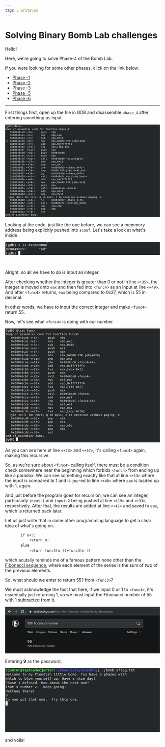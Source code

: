 ```yaml
---
tags : writeups
---
```



# Solving Binary Bomb Lab challenges

Hello!

Here, we're going to solve Phase-4 of the Bomb Lab.

If you were looking for some other phases, click on the link below.
  * [Phase -1](https://officialcjunior.github.io/Binary-Bomb-Lab-Phase-1/)
  * [Phase -2](https://officialcjunior.github.io/Binary-Bomb-Lab-Phase-2/)
  * [Phase -3](https://officialcjunior.github.io/Binary-Bomb-Lab-Phase-3/)
  * [Phase -5](https://officialcjunior.github.io/Binary-Bomb-Lab-Phase-5/)
  * [Phase -6](https://officialcjunior.github.io/Binary-Bomb-Lab-Phase-6/)

_________________


First things first, open up the file in GDB and disassemble `phase_4` after entering something as input.


![4-2](../../images/binarybomblabs/4-2.png)



Looking at the code, just like the one before, we can see a memmory address being explicitly pushed into `scanf`. Let's take a look at what's inside.

![4-1](../../images/binarybomblabs/4-1.jpg)

&nbsp;

Alright, so all we have to do is input an integer.


After checking whether the integer is greater than 0 or not in line `<+35>`, the integer is moved onto `eax` and then fed into `<func4>` as an input at line `<+49>`. And after `<func4>` returns, `eax` being compared to 0x37, which is 55 in decimal. 

In other words, we have to input the correct integer and make `<func4>` return 55.

Now, let's see what `<func4>` is doing with our number.


![4-3](../../images/binarybomblabs/4-3.png)

As you can see here at line `<+23>` and `<+37>`, it's calling `<func4>` again, making this recursive.

So, as we're sure about `<func4>` calling itself, there must be a condition check somewhere near the beginning which forbids `<func4>` from ending up like a paradox.
We can see something exactly like that at line `<+13>` where the input is compared to 1 and is `jmp`-ed to line `<+48>` where `eax` is loaded up with 1, again.


And just before the program goes for recursion, we can see an integer, particularly `input-1` and `input-2` being pushed at line `<+19>` and `<+33>`, respectively. After that, the results are added at line `<+42>` and saved to `eax`, which is returned back later.

Let us just write that in some other programming language to get a clear idea of what's going on.

```def func4(n): 
	   if n<2:
	   	   return n:
	   else
		   return func4(n-1)+func4(n-2)

```
which acutally reminds me of a famous pattern none other than the [Fibonacci sequence](https://en.wikipedia.org/wiki/Fibonacci_number), where each element of the series is the sum of two of the previous elements.

So, what should we enter to return 55? from `<func3>`?

We must acknowledge the fact that here, if we input 0 or 1 to `<func4>`, it's essentially just returning 1, so we must input the Fibonacci number of 55 with 1 subtracted from it.



![4-4](../../images/binarybomblabs/4-4.jpg)


Entering **9** as the password, 


![4-5](../../images/binarybomblabs/4-5.png)


and voila!


